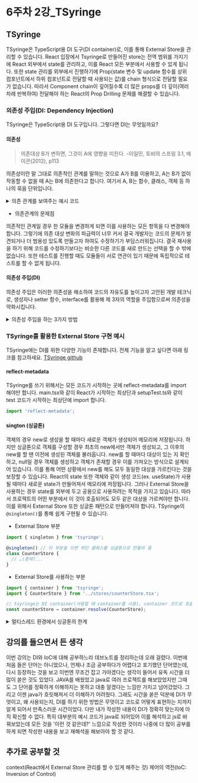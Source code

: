 # 6주차 2강\_TSyringe

## TSyringe

TSyringe은 TypeScript용 DI 도구(DI container)로, 이를 통해 External Store을 관리할 수 있습니다. React 입장에서 Tsyringe로 만들어진 store는 전역 범위를 가지기에 React 외부에서 state를 관리하고, 이를 React 모든 부분에서 사용할 수 있게 됩니다. 또한 state 관리를 외부에서 진행하기에 Prop(state 변수 및 update 함수를 상위 컴포넌트에서 하위 컴포넌트로 전달할 때 사용되는 값)를 chain 형식으로 전달할 필요가 없습니다. 따라서 Component chain이 깊어질수록 더 많은 props를 더 깊이(여러차례 반복하여) 전달해야 하는 React의 Prop Drilling 문제를 해결할 수 있습니다.

### 의존성 주입(DI: Dependency Injection)

TSyringe은 TypeScript용 DI 도구입니다. 그렇다면 DI는 무엇일까요?

#### 의존성

> 의존대상 B가 변하면, 그것이 A에 영향을 미친다. -이일민, 토비의 스프링 3.1, 에이콘(2012), p113

의존성이란 말 그대로 의존적인 관계를 말하는 것으로 A가 B를 이용하고, A는 B가 없이 작동할 수 없을 때 A는 B에 의존한다고 합니다. 여기서 A, B는 함수, 클래스, 객체 등 하나의 묶음 단위입니다.

<details>

<summary>의존 관계를 보여주는 예시 코드</summary>

```jsx
const sandwich = () => {
  const softBread = softBread();
  const spicyHam = spicyHam();
  const lettuce = lettuce();
  const mozzarella = mozzarella();
  // softBread, spicyHam, lettuce, mozzarella로 샌드위치를 만드는 로직 구현
  return sandwich;
};

const softBread = () => (softBread);
const spicyHam = () => (spicyHam);
const lettuce = () => (lettuce);
const mozzarella = () => (mozzarella);

// 시작
main(){
  sandwich();
};
```

이 코드 로직에 따르면 우리는 반드시 softBread, spicyHam, lettuce, mozzarella로 이루어진 샌드위치만을 먹을 수 있습니다. 다른 빵, 햄, 채소, 치즈 종류는 넣을 수 없습니다. 만일 매운 것을 먹지 못해 spicyHam을 sweetHam으로 바꾸고자 spicyHam 코드를 바꾸거나 새로운 sweetHam용 함수를 만들면 어떻게 될까요? 우선 spicyHam 코드를 바꿔서 sweetHam를 반환하게 한다면, 함수명 또한 sweetHam로 바꿔야 합니다. (바꾸지 않을 경우 함수 로직과 함수명이 다르게 되기에 이 경우는 고려하지 않습니다.) 그러면 이를 사용하는 sandwich의 코드의 spicyHam 호출 부분과 이를 사용하는 모든 부분 또한 변경해야 합니다. 그렇지 않으면 함수를 호출할 때 오류가 나기 떄문입니다. 새로운 sweetHam용 함수를 만드는 경우에도 sandwich 코드를 변경해야만 우리가 원하는 sweetHam을 가진 sandwich를 먹을 수 있습니다. 즉, sandwich에 속한 재료 함수가 변경될 경우 원하는 결과를 위해서는 반드시 sandwich 코드도 같이 변경되어야 합니다. sandwich는 각 재료 함수에 의존하고 있습니다.

</details>

* 의존관계의 문제점

의존적인 관계일 경우 한 모듈을 변경하게 되면 이를 사용하는 모든 항목을 다 변경해야 합니다. 그렇기에 의존 대상 변화의 파급력이 너무 커서 결국 개발자는 코드의 문제가 발견되거나 더 범용성 있도록 만들고자 하여도 수정하기가 부담스러워집니다. 결국 재사용을 하기 위해 코드를 수정하기보다는 비슷한 다른 코드를 새로 만드는 선택을 할 수 밖에 없습니다. 또한 테스트를 진행할 때도 모듈들이 서로 연관이 있기 때문에 독립적으로 테스트를 할 수 없게 됩니다.

#### 의존성 주입(DI)

의존성 주입은 이러한 의존성을 해소하여 코드의 자유도를 높이고자 고안된 개발 테크닉로, 생성자나 setter 함수, interface를 활용해 제 3자의 역할을 주입함으로써 의존성을 약화시킵니다.

<details>

<summary>의존성 주입을 하는 3가지 방법</summary>

1. 생성자 주입

```jsx
function Ingredient(bread, ham, vegetable, cheese){
  const this.bread = bread;
  const this.ham = ham;
  const this.vegetable = vegetable;
  const this.cheese = cheese;
};

const sandwich = (ingredient) => {
  // ingredient.bread , ingredient.ham , ingredient.vegetable , ingredient.cheese로 샌드위치를 만드는 로직
  return sandwich;
};

// 시작
main(){
  const ingredient = new Ingredient(softBread, spicyHam, lettuce, mozzarella);
  const ingredient = new Ingredient(softBread, sweetHam, lettuce, mozzarella);

  sandwich(ingredient); // spicyHam sandwich
  sandwich(ingredient); // sweetHam sandwich
};
```

위 코드에서는 Ingredient 생성자를 통해 재료를 받았습니다. 그리고 sandwich 함수는 Ingredient 생성자를 통해 만들어진 객체를 전달받아 이 재료들로 샌드위치를 만듭니다. 그 덕분에 재료가 달라지더라도 new로 생성자를 생성할 때의 input만 다를 뿐 sandwich 함수 내부 로직은 바뀌지 않았습니다. 이처럼 다른 함수에 의존하고 있던 부분을 생성자로 분리하면 의존 관계였던 클라이언트(sandwich 함수)는 더 자유로워질 수 있습니다. 만일 여기에 spread 연산자와 map과 같은 함수까지 더해진다면 재료의 개수가 더 많거나 적더라도 우리는 코드 변화없이 더 다양한 샌드위치를 만들 수 있게 됩니다.

2. Setter 주입

```jsx
const Ingredient = {
  let bread: 'bread',
  let ham: 'ham',
  let vegetable: 'vegetable',
  let chees: 'chees',

  get bread(){return Ingredient.bread};
  set bread(bread){Ingredient.bread = bread};

  get ham(){return Ingredient.ham};
  set ham(ham){Ingredient.ham = ham};

  get vegetable(){return Ingredient.vegetable};
  set vegetable(vegetable){Ingredient.vegetable = vegetable};

  get cheese(){return Ingredient.cheese};
  set cheese(cheese){Ingredient.cheese = cheese};

};

const sandwich = (ingredient) => {
  // ingredient.bread , ingredient.ham , ingredient.vegetable , ingredient.cheese로 샌드위치를 만드는 로직
  return sandwich;
};

// 시작
main(){
  Ingredient.bread = softBread;
  Ingredient.ham = spicyHam;
  Ingredient.vegetable = lettuce;
  Ingredient.cheese = mozzarella;

  sandwich(ingredient); // spicyHam sandwich

  Ingredient.ham = sweetHam;
  sandwich(ingredient); // sweetHam sandwich
};
```

ES6 최신 자바스크립트부터는 Getter와 Setter를 간단하게 정의할 수 있는 문법이 별도로 추가되었습니다. getter와 setter는 데이터에 직접적으로 접근하지 못하게 하여 보안을 높여주는 방법입니다. 이 방법 또한 생성자 주입과 동일하게 다른 재료를 넣고 싶으면 setter로 재료만 변경하면 다른 코드를 수정할 필요는 없습니다.

3. Interface 주입

```java
interface Animal { public abstract void cry(); }

class Cat implements Animal {
  public void cry() {
    System.out.println("냐옹냐옹!");
  }
}

class Dog implements Animal {
  public void cry() {
    System.out.println("멍멍!");
  }
}
```

인터페이스는 변수나 함수, 클래스 등이 만족해야 하는 최소한의 규격을 정하게 해주는 도구입니다. JAVA에서는 이를 통해 최소한의 내용만 추상적으로 적어두고, 상세 내용은 각 클래스에서 사용하게 함으로써 의존 관계를 약화시킵니다. 코드를 보면 Animal에서 cry를 구현하기 때문에 Cat과 Dog는 서로의 울음소리가 달라져도 전혀 영향을 받지 않습니다. 또한 interface가 있기 때문에 새로운 동물이 나오더라도 다른 코드에 영향을 주지 않고 cry를 사용할 수 있습니다.

</details>

### TSyringe를 활용한 External Store 구현 예시

TSyringe에는 DI를 위한 다양한 기능이 존재합니다. 전체 기능을 알고 싶다면 아래 링크를 참고하세요. [TSyringe github](https://github.com/microsoft/tsyringe#tsyringe)

#### reflect-metadata

TSyringe를 쓰기 위해서는 모든 코드가 시작하는 곳에 reflect-metadata를 import 해야만 합니다. main.tsx와 같이 React가 시작하는 최상단과 setupTest.ts와 같이 test 코드가 시작하는 최상단에 import 합니다.

```jsx
import 'reflect-metadata';
```

#### sington (싱글톤)

객체의 경우 new로 생성을 할 때마다 새로운 객체가 생성되어 메모리에 저장됩니다. 하지만 싱글톤으로 객체를 구성할 경우 최초의 new에서만 객체가 생성되고, 그 이후의 new를 할 땐 이전에 생성된 객체를 불러옵니다. new를 할 때마다 대상이 있는 지 확인하고, null일 경우 객체를 생성하고 객체가 존재할 경우 이를 가져오는 방식으로 설계되어 있습니다. 이를 통해 어떤 상황에서 new를 해도 모두 동일한 대상을 가르킨다는 것을 보장할 수 있습니다. React의 state 또한 객체와 같이 생성 코드(ex. useState)가 사용될 때마다 새로운 state가 만들어져서 메모리에 저장됩니다. 그러나 External Store을 사용하는 경우 state를 외부에 두고 공용으로 사용하려는 목적을 가지고 있습니다. 따라서 프로젝트의 어떤 부분에서 이 것이 호출되어도 모두 같은 대상을 가르켜야만 합니다. 이를 위해서 External Store 또한 싱글톤 패턴으로 만들어져야 합니다. TSyringe의 `@singleton()`를 통해 쉽게 구현될 수 있습니다.

* External Store 부분

```jsx
import { singleton } from 'tsyringe';

@singleton() // 이 부분을 쓰면 하단 클래스를 싱글톤으로 만들어 줌
class CounterStore {
  // …(중략)...
}
```

* External Store를 사용하는 부분

```jsx
import { container } from 'tsyringe';
import { CounterStore } from '../stores/counterStore.tsx';

// tsyringe는 DI container(사용할 때 container를 사용), container 코드로 호출해서 쓰면 알아서 의존성 주입 등 필요한 것을 해 줌.
const counterStore = container.resolve(CounterStore);
```

<details>

<summary>멀티스레드 환경에서 싱글톤의 한계</summary>

멀티스레드 환경에서는 여러 new가 거의 동시에 호출될 수 있습니다. 이 경우 한 번에 대상이 있는 지 확인하게 되면서 모두 null이라고 인식하여 객체를 생성하게 되는 경우도 발생합니다. 따라서 멀티스레드 환경에서는 싱글톤이 무조건 같은 객체를 반환하리라는 보장을 하기 어렵습니다.

</details>

## 강의를 들으면서 든 생각

이번 강의는 DI와 IoC에 대해 공부하느라 데브노트를 정리하는데 오래 걸렸다. 이번에 처음 들은 단어는 아니었으나, 언제나 조금 공부하다가 어렵다고 포기했던 단어였는데, 다시 등장하는 것을 보고 이번엔 무조건 잡고 가야겠다는 생각이 들어서 유독 시간을 더 많이 쏟은 것도 있었다. JAVA를 배웠었고 java로 여러 프로젝트를 해보았었지만 그때도 그 단어를 정확하게 이해하지는 못하고 대충 알겠다는 느낌만 가지고 넘어갔었다. 그리고 이젠 java가 흐릿해져서 더 이해하기 어려웠다. 그래도 시간을 쏟은 덕분에 DI가 무엇이고, 왜 사용되는지, DI를 하기 위한 방법은 무엇이고 코드로 어떻게 표현하는 지까지 알게 되어서 만족스러운 시간이었다. 다만 내가 작성한 내용이 DI가 정확히 맞는지에 아직 확신할 수 없다. 특히 대부분의 예시 코드가 java로 되어있어 이를 해석하고 js로 바꿔보았는데 모든 것을 '이런 것 같은데?' 느낌으로 작성한 것이라 나중에 더 많이 공부를 하게 되면 작성한 내용을 보고 재해석을 해보아야 할 것 같다.

## 추가로 공부할 것

context(React에서 External Store 관리를 할 수 있게 해주는 것) 제어의 역전(IoC: Inversion of Control)
